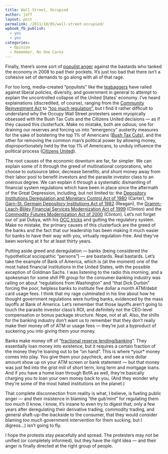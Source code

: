 ```yaml
---
title: Wall Street, Occupied
author: jeff
layout: post
permalink: /2011/10/05/wall-street-occupied/
wpbook_fb_publish:
  - yes
  - yes
categories:
  - Opinion
  - Remember, No One Cares
---
```


Finally, there’s some sort of [populist anger][1] against the bastards who tanked the economy in 2008 to pad their pockets. It’s just too bad that there isn’t a cohesive set of demands to go along with all of that rage.

 [1]: http://occupywallst.com

For too long, media-created “populists” like the [teabaggers][2] have railed against liberal policies, diversity, and government in general to attempt to explain the uncontrolled collapse of the United States’ economy. I’ve heard explainations (discredited, of course), ranging from the [Community Reinvestment Act][3] to [“too much regulation”][4], but I find it rather difficult to understand why the Occupy Wall Street protesters seem myopically obsessed with the Bush Tax Cuts and the Citizens United decisions — as if they caused this clusterfuck. Make no mistake, both are odious; one for draining our reserves and forcing us into “emergency” austerity measures for the sake of bolstering the top 1% of Americans ([Bush Tax Cuts][5]), and the other for removing the common man’s political power by allowing money, disproportionately held by the top 1% of Americans, to unduly influence the political process ([Citizens United][6]).

 [2]: http://www.mediaite.com/tv/is-teabagger-an-epithet-rachel-maddow-teaches-a-tea-party-history-lesson/
 [3]: http://www.businessweek.com/investing/insights/blog/archives/2008/09/community_reinv.html
 [4]: http://www.citizenvox.org/2011/09/14/public-citizen-david-arkush-sets-congress-straight-on-the-benefits-of-regulations-job-crisis-creation/
 [5]: http://en.wikipedia.org/wiki/Bush_tax_cuts
 [6]: http://en.wikipedia.org/wiki/Citizens_United_v._Federal_Election_Commission

The root causes of the economic downturn are far, far simpler. We can explain some of it through the greed of multinational corporations, who choose to outsource labor, decrease benefits, and shunt money away from their labor pool to benefit investors and the parasite investor class to an onerous degree. We can explain it through a systematic dismantling of financial system regulations which have been in place since the aftermath of the Great Depression, including, but not limited to: the [Depository Institutions Deregulation and Monetary Control Act of 1980][7] (Carter), the [Garn-St. Germain Depository Institutions Act of 1982][8] (Reagan), the [Gramm-Leach-Bliley Financial Services Modernization Act of 1999][9] (Clinton) and the [Commodity Futures Modernization Act of 2000][10] (Clinton). Let’s not forget our ol’ pal Dubya, with his [OCC tricks][11] and gutting the regulatory system. Make no mistake, the primary causes of this clusterfuck are the greed of the banks and the fact that our leadership has been making it much easier for banks to have their way with you, virtually regulation-free. And they’ve been working at it for at least thirty years.

 [7]: http://en.wikipedia.org/wiki/Depository_Institutions_Deregulation_and_Monetary_Control_Act
 [8]: http://www.nytimes.com/2009/06/01/opinion/01krugman.html
 [9]: http://en.wikipedia.org/wiki/Gramm–Leach–Bliley_Act
 [10]: http://en.wikipedia.org/wiki/Commodity_Futures_Modernization_Act_of_2000
 [11]: http://www.washingtonpost.com/wp-dyn/content/article/2008/02/13/AR2008021302783.html

Putting aside greed and deregulation — banks (being considered the hypothetical sociopathic “persons”) — are bastards. Real bastards. Let’s take the example of Bank of America, which is (at the moment) one of the most hated financial institutions in the United States, with the possible exception of Goldman Sachs. I was listening to the radio this morning, and a spokesman for some shill PR group for the consumer banking industry was railing on about “regulations from Washington” and “that Dick Durbin” forcing the poor, helpless banks to institute five dollar a month ATM/debit card usage fees. I think that my rage culminated in his line about how he thought government regulations were hurting banks, evidenced by the mass layoffs at Bank of America. Let’s remember that those layoffs aren’t going to touch the parasite investor class’s ROI, and definitely not the CEO-level compensation or bonus package structure. Nope, not at all. Also, the shills for the banking industry don’t want us to remember that they don’t really make their money off of ATM or usage fees — they’re just a byproduct of suckering you into giving them your money.

Banks make money off of “[fractional reserve lending/banking][12]“. They essentially loan money into existence, but it requires a certain fraction of the money they’re loaning out to be “on hand”. This is where \*your\* money comes into play. You give them your paycheck, and see a nice dollar amount show up on your ATM screen or bank statement — but that money was just fed into the grist mill of short term, long term and mortgage loans. And if you have a home loan through BofA as well, they’re basically charging you to loan your own money back to you. (And they wonder why they’re some of the most hated institutions on the planet.)

 [12]: http://www.globalresearch.ca/index.php?context=va&aid=11600

That complete disconnection from reality is what, I believe, is fueling public anger — and their insistence in blaming “the gub’mint” for regulating them *too much* (I know, I know, it’s insane to even try to digest that, only a few years after deregulating their derivative trading, commodity trading, and general shaft-up-the-backside to the consumer, that they would consider blaming *too much* government intervention for them sucking, but I digress…) isn’t going to fly.

I hope the protests stay peacefully and spread. The protesters may not be unified (or completely informed), but they have the right idea — and their anger is finally directed at the right group of people.
